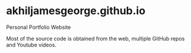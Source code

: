 # akhiljamesgeorge.github.io
Personal Portfolio Website

Most of the source code is obtained from the web, multiple GitHub repos and Youtube videos.
